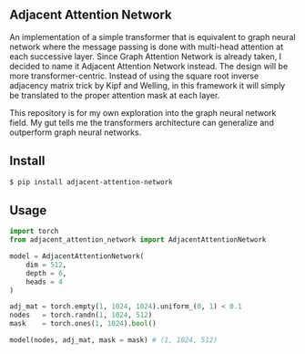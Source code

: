 ## Adjacent Attention Network

An implementation of a simple transformer that is equivalent to graph neural network where the message passing is done with multi-head attention at each successive layer. Since Graph Attention Network is already taken, I decided to name it Adjacent Attention Network instead. The design will be more transformer-centric. Instead of using the square root inverse adjacency matrix trick by Kipf and Welling, in this framework it will simply be translated to the proper attention mask at each layer.

This repository is for my own exploration into the graph neural network field. My gut tells me the transformers architecture can generalize and outperform graph neural networks.

## Install

```bash
$ pip install adjacent-attention-network
```

## Usage

```python
import torch
from adjacent_attention_network import AdjacentAttentionNetwork

model = AdjacentAttentionNetwork(
    dim = 512,
    depth = 6,
    heads = 4
)

adj_mat = torch.empty(1, 1024, 1024).uniform_(0, 1) < 0.1
nodes   = torch.randn(1, 1024, 512)
mask    = torch.ones(1, 1024).bool()

model(nodes, adj_mat, mask = mask) # (1, 1024, 512)
```
